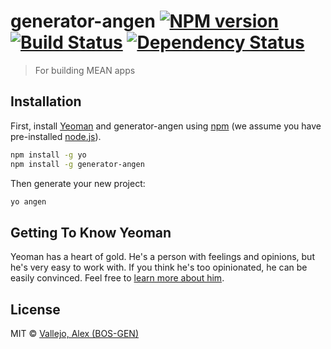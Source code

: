# generator-angen [![NPM version][npm-image]][npm-url] [![Build Status][travis-image]][travis-url] [![Dependency Status][daviddm-image]][daviddm-url]
> For building MEAN apps

## Installation

First, install [Yeoman](http://yeoman.io) and generator-angen using [npm](https://www.npmjs.com/) (we assume you have pre-installed [node.js](https://nodejs.org/)).

```bash
npm install -g yo
npm install -g generator-angen
```

Then generate your new project:

```bash
yo angen
```

## Getting To Know Yeoman

Yeoman has a heart of gold. He&#39;s a person with feelings and opinions, but he&#39;s very easy to work with. If you think he&#39;s too opinionated, he can be easily convinced. Feel free to [learn more about him](http://yeoman.io/).

## License

MIT © [Vallejo, Alex (BOS-GEN)]()


[npm-image]: https://badge.fury.io/js/generator-angen.svg
[npm-url]: https://npmjs.org/package/generator-angen
[travis-image]: https://travis-ci.org/alxvallejo/generator-angen.svg?branch=master
[travis-url]: https://travis-ci.org/alxvallejo/generator-angen
[daviddm-image]: https://david-dm.org/alxvallejo/generator-angen.svg?theme=shields.io
[daviddm-url]: https://david-dm.org/alxvallejo/generator-angen
